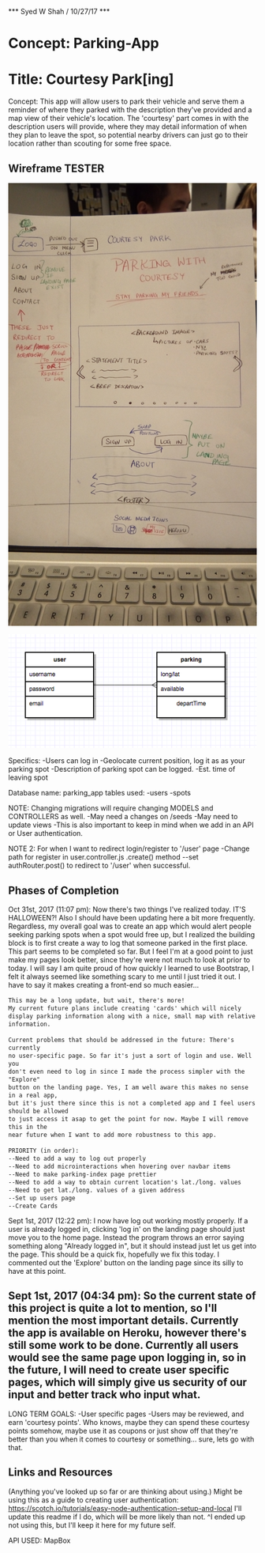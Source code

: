 *** Syed W Shah / 10/27/17 ***

# Concept: Parking-App
# Title: Courtesy Park[ing]

Concept:
This app will allow users to park their vehicle and serve them a reminder
of where they parked with the description they've provided and a map view
of their vehicle's location. The 'courtesy' part comes in with the 
description users will provide, where they may detail information of when
they plan to leave the spot, so potential nearby drivers can just go to their
location rather than scouting for some free space.

## Wireframe TESTER

![alternateText](./assets/index.jpg)

![alternateText](./assets/erd.png)

Specifics:
-Users can log in
-Geolocate current position, log it as as your parking spot
-Description of parking spot can be logged.
-Est. time of leaving spot

Database name: parking_app
tables used: 
-users 
-spots

NOTE: Changing migrations will require changing MODELS and CONTROLLERS as well.
-May need a changes on /seeds 
-May need to update views
-This is also important to keep in mind when we add in an API or User authentication.

NOTE 2: For when I want to redirect login/register to '/user' page 
-Change path for register in user.controller.js  .create() method
--set authRouter.post() to redirect to '/user' when successful.

## Phases of Completion

Oct 31st, 2017 (11:07 pm):
    Now there's two things I've realized today. IT'S HALLOWEEN?! Also I should
    have been updating here a bit more frequently. Regardless, my overall goal was to create
    an app which would alert people seeking parking spots when a spot would free up,
    but I realized the building block is to first create a way to log that someone parked
    in the first place. This part seems to be completed so far. But I feel I'm at a 
    good point to just make my pages look better, since they're were not much
    to look at prior to today. 
    I will say I am quite proud of how quickly I learned to use Bootstrap, I felt
    it always seemed like something scary to me until I just tried it out. I have to say
    it makes creating a front-end so much easier...

    This may be a long update, but wait, there's more!
    My current future plans include creating 'cards' which will nicely
    display parking information along with a nice, small map with relative
    information.

    Current problems that should be addressed in the future: There's currently
    no user-specific page. So far it's just a sort of login and use. Well you 
    don't even need to log in since I made the process simpler with the "Explore"
    button on the landing page. Yes, I am well aware this makes no sense in a real app,
    but it's just there since this is not a completed app and I feel users should be allowed
    to just access it asap to get the point for now. Maybe I will remove this in the
    near future when I want to add more robustness to this app.
    
    PRIORITY (in order):
    --Need to add a way to log out properly
    --Need to add microinteractions when hovering over navbar items
    --Need to make parking-index page prettier
    --Need to add a way to obtain current location's lat./long. values
    --Need to get lat./long. values of a given address
    --Set up users page
    --Create Cards

Sept 1st, 2017 (12:22 pm):
    I now have log out working mostly properly. If a user is already logged in,
    clicking 'log in' on the landing page should just move you to the home page.
    Instead the program throws an error saying something along "Already logged 
    in", but it should instead just let us get into the page. This should be a 
    quick fix, hopefully we fix this today. I commented out the 'Explore' 
    button on the landing page since its silly to have at this point. 

Sept 1st, 2017 (04:34 pm): 
    So the current state of this project is quite a lot to mention, so I'll 
    mention the most important details. Currently the app is available on Heroku,
    however there's still some work to be done. 
    Currently all users would see the same page upon logging in, so in the
    future, I will need to create user specific pages, which will simply give 
    us security of our input and better track who input what.
-----------------------------------------------------------------------------------
LONG TERM GOALS:
    -User specific pages
    -Users may be reviewed, and earn 'courtesy points'. Who knows, maybe
    they can spend these courtesy points somehow, maybe use it as coupons
    or just show off that they're better than you when it comes to 
    courtesy or something... sure, lets go with that. 

## Links and Resources
(Anything you've looked up so far or are thinking about using.)
Might be using this as a guide to creating user authentication: 
https://scotch.io/tutorials/easy-node-authentication-setup-and-local
I'll update this readme if I do, which will be more likely than not.
^I ended up not using this, but I'll keep it here for my future self.

API USED:
MapBox
